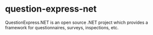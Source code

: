 question-express-net
====================

QuestionExpress.NET is an open source .NET project which provides a framework for questionnaires, surveys, inspections, etc.
